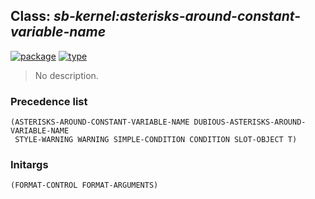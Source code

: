 ## Class: ***sb-kernel:asterisks-around-constant-variable-name***
[![package](https://img.shields.io/badge/Package-SB--KERNEL-5f9ea0.svg?style=social&colorA=999999)](../) [![type](https://img.shields.io/badge/Type-Class-5f9ea0.svg?style=social&colorA=999999)](../#class) 

> No description.

### Precedence list
```
(ASTERISKS-AROUND-CONSTANT-VARIABLE-NAME DUBIOUS-ASTERISKS-AROUND-VARIABLE-NAME
 STYLE-WARNING WARNING SIMPLE-CONDITION CONDITION SLOT-OBJECT T)
```
### Initargs
```
(FORMAT-CONTROL FORMAT-ARGUMENTS)
```
